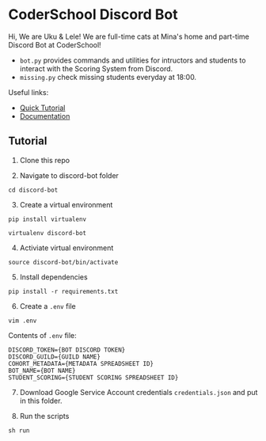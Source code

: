 # CoderSchool Discord Bot

Hi, We are Uku & Lele! We are full-time cats at Mina's home and part-time Discord Bot at CoderSchool!

- `bot.py` provides commands and utilities for intructors and students to interact with the Scoring System from Discord.
- `missing.py` check missing students everyday at 18:00.

Useful links: 
- [Quick Tutorial](https://realpython.com/how-to-make-a-discord-bot-python/)
- [Documentation](https://discordpy.readthedocs.io/en/latest/)

## Tutorial

1. Clone this repo

2. Navigate to discord-bot folder
```
cd discord-bot
```

3. Create a virtual environment
```
pip install virtualenv
```
```
virtualenv discord-bot
```

4. Activiate virtual environment
```
source discord-bot/bin/activate
```

5. Install dependencies
```
pip install -r requirements.txt
```

6. Create a `.env` file
```
vim .env
```
Contents of `.env` file:
```
DISCORD_TOKEN={BOT DISCORD TOKEN}
DISCORD_GUILD={GUILD NAME}
COHORT_METADATA={METADATA SPREADSHEET ID}
BOT_NAME={BOT NAME}
STUDENT_SCORING={STUDENT SCORING SPREADSHEET ID}
```
7. Download Google Service Account credentials `credentials.json` and put in this folder.

8. Run the scripts
```
sh run
```
